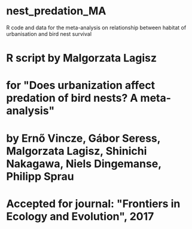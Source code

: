 # nest_predation_MA
R code and data for the meta-analysis on relationship between habitat of urbanisation and bird nest survival

# R script by Malgorzata Lagisz 

# for "Does urbanization affect predation of bird nests? A meta-analysis"
# by Ernő Vincze, Gábor Seress, Malgorzata Lagisz, Shinichi Nakagawa, Niels Dingemanse, Philipp Sprau
# Accepted for journal: "Frontiers in Ecology and Evolution", 2017
